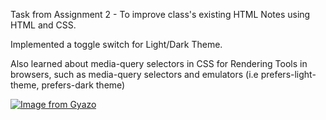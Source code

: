 Task from Assignment 2 - To improve class's existing HTML Notes using HTML and CSS.

Implemented a toggle switch for Light/Dark Theme.

Also learned about media-query selectors in CSS for Rendering Tools in browsers, such as media-query selectors and emulators (i.e prefers-light-theme, prefers-dark theme)

[![Image from Gyazo](https://i.gyazo.com/07a158b21f1c100d31f7fbed7735a51f.gif)](https://gyazo.com/07a158b21f1c100d31f7fbed7735a51f)
